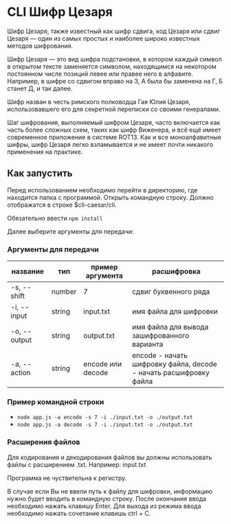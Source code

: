 # CLI Шифр Цезаря

Шифр Цезаря, также известный как шифр сдвига, код Цезаря или сдвиг Цезаря — один из самых простых и наиболее широко известных методов шифрования.

Шифр Цезаря — это вид шифра подстановки, в котором каждый символ в открытом тексте заменяется символом, находящимся на некотором постоянном числе позиций левее или правее него в алфавите. Например, в шифре со сдвигом вправо на 3, А была бы заменена на Г, Б станет Д, и так далее.

Шифр назван в честь римского полководца Гая Юлия Цезаря, использовавшего его для секретной переписки со своими генералами.

Шаг шифрования, выполняемый шифром Цезаря, часто включается как часть более сложных схем, таких как шифр Виженера, и всё ещё имеет современное приложение в системе ROT13. Как и все моноалфавитные шифры, шифр Цезаря легко взламывается и не имеет почти никакого применения на практике.

## Как запустить

Перед использованием необходимо перейти в директорию, где находится папка с программой. Открыть командную строку. Должно отображатся в строке \$cli-caesar/cli.

Обязательно ввести ```npm install```

Далее выберите аргументы для передачи:

### Аргументы для передачи

| название     | тип    | пример аргумента  | расшифровка                                                       |
| ------------ | ------ | ----------------- | ----------------------------------------------------------------- |
| -s, --shift  | number | 7                 | сдвиг буквенного ряда                                             |
| -i, --input  | string | input.txt         | имя файла для шифровки                                            |
| -o, --output | string | output.txt        | имя файла для вывода зашифрованного варианта                      |
| -a, --action | string | encode или decode | encode - начать шифровку файла, decode - начать расшифровку файла |

### Пример командной строки

- `node app.js -a encode -s 7 -i ./input.txt -o ./output.txt`
- `node app.js -a decode -s 7 -i ./input.txt -o ./output.txt`

### Расширения файлов

Для кодирования и декодирования файлов вы должны использовать файлы с расширением .txt.
Например: input.txt

Программа не чуствительна к регистру.

В случае если Вы не ввели путь к файлу для шифровки, информацию нужно будет вводить в командную строку. После окончания ввода необходимо нажать клавишу Enter. Для выхода из режима ввода необходимо нажать сочетание клавишь ctrl + C.
